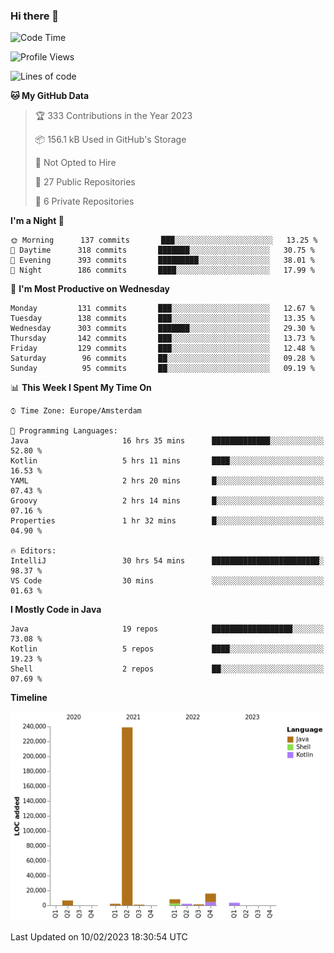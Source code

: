 ### Hi there 👋


<!--START_SECTION:waka-->
![Code Time](http://img.shields.io/badge/Code%20Time-3%2C006%20hrs%202%20mins-blue)

![Profile Views](http://img.shields.io/badge/Profile%20Views-0-blue)

![Lines of code](https://img.shields.io/badge/From%20Hello%20World%20I%27ve%20Written-279%20Thousand%20lines%20of%20code-blue)

**🐱 My GitHub Data** 

> 🏆 333 Contributions in the Year 2023
 > 
> 📦 156.1 kB Used in GitHub's Storage 
 > 
> 🚫 Not Opted to Hire
 > 
> 📜 27 Public Repositories 
 > 
> 🔑 6 Private Repositories  
 > 
**I'm a Night 🦉** 

```text
🌞 Morning      137 commits       ███░░░░░░░░░░░░░░░░░░░░░░   13.25 % 
🌆 Daytime      318 commits       ███████░░░░░░░░░░░░░░░░░░   30.75 % 
🌃 Evening      393 commits       █████████░░░░░░░░░░░░░░░░   38.01 % 
🌙 Night        186 commits       ████░░░░░░░░░░░░░░░░░░░░░   17.99 % 

```
📅 **I'm Most Productive on Wednesday** 

```text
Monday         131 commits       ███░░░░░░░░░░░░░░░░░░░░░░   12.67 % 
Tuesday        138 commits       ███░░░░░░░░░░░░░░░░░░░░░░   13.35 % 
Wednesday      303 commits       ███████░░░░░░░░░░░░░░░░░░   29.30 % 
Thursday       142 commits       ███░░░░░░░░░░░░░░░░░░░░░░   13.73 % 
Friday         129 commits       ███░░░░░░░░░░░░░░░░░░░░░░   12.48 % 
Saturday        96 commits       ██░░░░░░░░░░░░░░░░░░░░░░░   09.28 % 
Sunday          95 commits       ██░░░░░░░░░░░░░░░░░░░░░░░   09.19 % 

```


📊 **This Week I Spent My Time On** 

```text
⌚︎ Time Zone: Europe/Amsterdam

💬 Programming Languages: 
Java                     16 hrs 35 mins      █████████████░░░░░░░░░░░░   52.80 % 
Kotlin                   5 hrs 11 mins       ████░░░░░░░░░░░░░░░░░░░░░   16.53 % 
YAML                     2 hrs 20 mins       █░░░░░░░░░░░░░░░░░░░░░░░░   07.43 % 
Groovy                   2 hrs 14 mins       █░░░░░░░░░░░░░░░░░░░░░░░░   07.16 % 
Properties               1 hr 32 mins        █░░░░░░░░░░░░░░░░░░░░░░░░   04.90 % 

🔥 Editors: 
IntelliJ                 30 hrs 54 mins      ████████████████████████░   98.37 % 
VS Code                  30 mins             ░░░░░░░░░░░░░░░░░░░░░░░░░   01.63 % 

```

**I Mostly Code in Java** 

```text
Java                     19 repos            ██████████████████░░░░░░░   73.08 % 
Kotlin                   5 repos             ████░░░░░░░░░░░░░░░░░░░░░   19.23 % 
Shell                    2 repos             ██░░░░░░░░░░░░░░░░░░░░░░░   07.69 % 

```


**Timeline**

![Chart not found](https://raw.githubusercontent.com/powercasgamer/powercasgamer/master/charts/bar_graph.png) 


 Last Updated on 10/02/2023 18:30:54 UTC
<!--END_SECTION:waka-->
